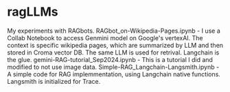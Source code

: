 # ragLLMs
My experiments with RAGbots.
RAGbot_on-Wikipedia-Pages.ipynb - I use a Collab Notebook to access Genmini model on Google's vertexAI. The context is specific wikipedia pages, which are summarized by LLM and then stored in Croma vector DB. The same LLM is used for retrival. Langchain is the glue.
gemini-RAG-tutorial_Sep2024.ipynb - This is a tutorial I did and modified to not use image data. 
Simple-RAG_Langchain-Langsmith.ipynb - A simple code for RAG implemmentation, using Langchain native functions. Langsmith is initialized for Trace.
